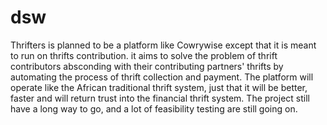 # dsw
Thrifters is planned to be a platform like Cowrywise except that it is meant to run on thrifts contribution. it aims to solve the problem of thrift contributors absconding with their contributing partners' thrifts by automating the process of thrift collection and payment. The platform will operate like the African traditional thrift system, just that it will be better, faster and will return trust into the financial thrift system.
The project still have a long way to go, and a lot of feasibility testing are still going on.
